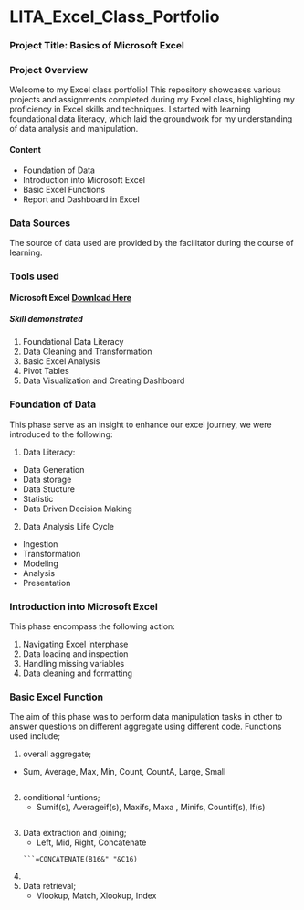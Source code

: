 # LITA_Excel_Class_Portfolio

### Project Title: Basics of Microsoft Excel

### Project Overview
Welcome to my Excel class portfolio! This repository showcases various projects and assignments completed during my Excel class, highlighting my proficiency in Excel skills and techniques. I started with learning foundational data literacy, which laid the groundwork for my understanding of data analysis and manipulation.
#### Content
- Foundation of Data
- Introduction into Microsoft Excel
- Basic Excel Functions
- Report and Dashboard in Excel

### Data Sources
The source of data used are provided by the facilitator during the course of learning.

### Tools used
#### Microsoft Excel [Download Here](https://www.microsoft.com)
##### Skill demonstrated
  1. Foundational Data Literacy
  2. Data Cleaning and Transformation
  3. Basic Excel Analysis
  4. Pivot Tables
  5. Data Visualization and Creating Dashboard

### Foundation of Data
This phase serve as an insight to enhance our excel journey, we were introduced to the following:
 1. Data Literacy:
   - Data Generation
   - Data storage
   - Data Stucture
   - Statistic 
   - Data Driven Decision Making
 2. Data Analysis Life Cycle
   - Ingestion
   - Transformation
   - Modeling
   - Analysis
   - Presentation
  
### Introduction into Microsoft Excel
This phase encompass the following action:
1. Navigating Excel interphase
2. Data loading and inspection
3. Handling missing variables
4. Data cleaning and formatting

### Basic Excel Function
The aim of this phase was to perform data manipulation tasks in other to answer questions on different aggregate using different code. Functions used include;
1. overall aggregate;
 - Sum, Average, Max, Min, Count, CountA, Large, Small
   ```=SUM(D8:D27)
2. conditional funtions;
   - Sumif(s), Averageif(s), Maxifs, Maxa , Minifs, Countif(s), If(s) 
   ```=COUNTIF(C8:C27,C19)
3. Data extraction and joining;
   - Left, Mid, Right, Concatenate
    ```=LEFT(B6,FIND(" ",B6))
    ```=CONCATENATE(B16&" "&C16)
4. 
4. Data retrieval;
   - Vlookup, Match, Xlookup, Index
